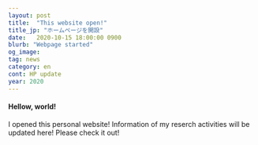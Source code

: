 ```yaml
---
layout: post
title:  "This website open!"
title_jp: "ホームページを開設"
date:   2020-10-15 18:00:00 0900
blurb: "Webpage started"
og_image:
tag: news
category: en
cont: HP update
year: 2020
---
```


#### **Hellow, world!**

I opened this personal website! Information of my reserch activities will be updated here! Please check it out!

